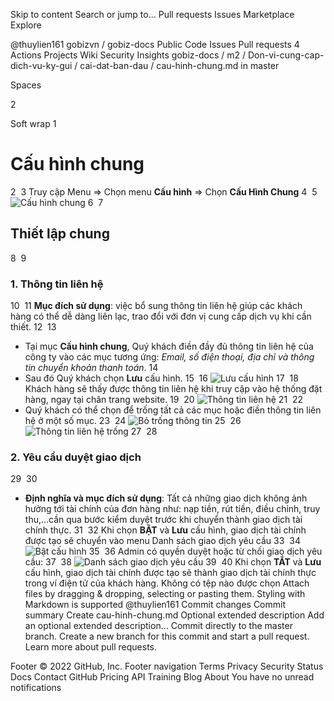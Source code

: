 Skip to content
Search or jump to…
Pull requests
Issues
Marketplace
Explore
 
@thuylien161 
gobizvn
/
gobiz-docs
Public
Code
Issues
Pull requests
4
Actions
Projects
Wiki
Security
Insights
gobiz-docs
/
m2
/
Don-vi-cung-cap-dich-vu-ky-gui
/
cai-dat-ban-dau
/
cau-hinh-chung.md
in
master
 

Spaces

2

Soft wrap
1
# Cấu hình chung
2
​
3
Truy cập Menu =&gt; Chọn menu **Cấu hình** =&gt; Chọn **Cấu Hình Chung**
4
​
5
![C&#x1EA5;u h&#xEC;nh chung](https://user-images.githubusercontent.com/73226975/132312213-9ada8b75-1c7c-435b-9d63-b62d5f6b8715.png)
6
​
7
## Thiết lập chung
8
​
9
### 1. Thông tin liên hệ
10
​
11
**Mục đích sử dụng**: việc bổ sung thông tin liên hệ giúp các khách hàng có thể dễ dàng liên lạc, trao đổi với đơn vị cung cấp dịch vụ khi cần thiết.
12
​
13
* Tại mục **Cấu hình chung**, Quý khách điền đầy đủ thông tin liên hệ của công ty vào các mục tương ứng: _Email, số điện thoại, địa chỉ và thông tin chuyển khoản thanh toán_.
14
* Sau đó Quý khách chọn **Lưu** cấu hình.
15
​
16
![L&#x1B0;u c&#x1EA5;u h&#xEC;nh](https://user-images.githubusercontent.com/73226975/132631569-4646dfbc-1e21-4e20-b8ee-5cf189f79999.png)
17
​
18
Khách hàng sẽ thấy được thông tin liên hệ khi truy cập vào hệ thống đặt hàng, ngay tại chân trang website.
19
​
20
![Th&#xF4;ng tin li&#xEA;n h&#x1EC7;](https://user-images.githubusercontent.com/73226975/132632453-8eb7b5b5-ffef-45c8-acdb-a38ede703535.png)
21
​
22
* Quý khách có thể chọn để trống tất cả các mục hoặc điền thông tin liên hệ ở một số mục.
23
​
24
![B&#x1ECF; tr&#x1ED1;ng th&#xF4;ng tin](https://user-images.githubusercontent.com/73226975/132633019-82aa78ec-c1b6-4360-8a4c-870f567f03d2.png)
25
​
26
![Th&#xF4;ng tin li&#xEA;n h&#x1EC7; tr&#x1ED1;ng](https://user-images.githubusercontent.com/73226975/132633140-068ad703-b0a7-44e5-bafb-f7078f2b4f82.png)
27
​
28
### 2. Yêu cầu duyệt giao dịch
29
​
30
* **Định nghĩa và mục đích sử dụng**: Tất cả những giao dịch không ảnh hưởng tới tài chính của đơn hàng như: nạp tiền, rút tiền, điều chỉnh, truy thu,…cần qua bước kiểm duyệt trước khi chuyển thành giao dịch tài chính thực. 
31
​
32
Khi chọn **BẬT** và **Lưu** cấu hình, giao dịch tài chính được tạo sẽ chuyển vào menu Danh sách giao dịch yêu cầu
33
​
34
![B&#x1EAD;t c&#x1EA5;u h&#xEC;nh](https://user-images.githubusercontent.com/73226975/132471196-e2d42dc7-acc4-422b-9e84-2fd6fd13eb41.png)
35
​
36
Admin có quyền duyệt hoặc từ chối giao dịch yêu cầu:
37
​
38
![Danh s&#xE1;ch giao d&#x1ECB;ch y&#xEA;u c&#x1EA7;u](https://user-images.githubusercontent.com/73226975/132471406-5e42caff-6e17-456b-9db3-12d83c1f4ba0.png)
39
​
40
Khi chọn **TẮT** và **Lưu** cấu hình, giao dịch tài chính được tạo sẽ thành giao dịch tài chính thực trong ví điện tử của khách hàng.
Không có tệp nào được chọn
Attach files by dragging & dropping, selecting or pasting them.
Styling with Markdown is supported
@thuylien161
Commit changes
Commit summary
Create cau-hinh-chung.md
Optional extended description
Add an optional extended description…
 Commit directly to the master branch.
 Create a new branch for this commit and start a pull request. Learn more about pull requests.
 
Footer
© 2022 GitHub, Inc.
Footer navigation
Terms
Privacy
Security
Status
Docs
Contact GitHub
Pricing
API
Training
Blog
About
You have no unread notifications
